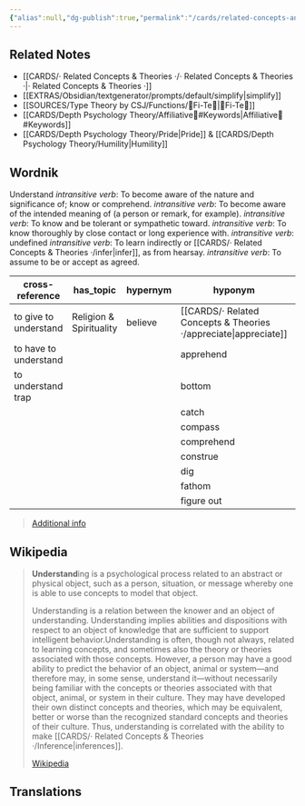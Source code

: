```yaml
---
{"alias":null,"dg-publish":true,"permalink":"/cards/related-concepts-and-theories/understand/","dgPassFrontmatter":true,"created":"2023-01-02T10:54:03.902+01:00","updated":"2023-05-10T21:22:14.641+02:00"}
---
```



## Related Notes 
- [[CARDS/· Related Concepts & Theories ·/· Related Concepts & Theories ·\|· Related Concepts & Theories ·]]
- [[EXTRAS/Obsidian/textgenerator/prompts/default/simplify\|simplify]]
- [[SOURCES/Type Theory by CSJ/Functions/🧭Fi-Te🏹\|🧭Fi-Te🏹]]
- [[CARDS/Depth Psychology Theory/Affiliative🐜#Keywords\|Affiliative🐜#Keywords]]  
- [[CARDS/Depth Psychology Theory/Pride\|Pride]] & [[CARDS/Depth Psychology Theory/Humility\|Humility]]

## Wordnik

Understand
*intransitive verb*: To become aware of the nature and significance of; know or comprehend.
*intransitive verb*: To become aware of the intended meaning of (a person or remark, for example).
*intransitive verb*: To know and be tolerant or sympathetic toward.
*intransitive verb*: To know thoroughly by close contact or long experience with.
*intransitive verb*: undefined
*intransitive verb*: To learn indirectly or [[CARDS/· Related Concepts & Theories ·/infer\|infer]], as from hearsay.
*intransitive verb*: To assume to be or accept as agreed.

| cross-reference |has_topic |hypernym |hyponym |rhyme |same-context |synonym |variant |verb-form |
| --- | --- | --- | --- | --- | --- | --- | --- | --- |
| to give to understand | Religion & Spirituality | believe | [[CARDS/· Related Concepts & Theories ·/appreciate\|appreciate]] | Grande | Sicily | absorb | understood | understanding |
| to have to understand |  |  | apprehend | Hand | abstract | accept |  | understands |
| to understand trap |  |  | bottom | Land | all-composite | agree |  | understood |
|  |  |  | catch | Marchand | bring | allow |  |  |
|  |  |  | compass | Rand | call | appreciate |  |  |
|  |  |  | comprehend | Sand | cut | apprehend |  |  |
|  |  |  | construe | Strand | divided | apprehend |  |  |
|  |  |  | dig | and | eat | arrange |  |  |
|  |  |  | fathom | band | enumerate | assimilate |  |  |
|  |  |  | figure out | banned | fast | assume |  |  |

> [Additional info](https://www.wordnik.com/words/understand)

## Wikipedia 
> **Understand**ing is a psychological process related to an abstract or physical object, such as a person, situation, or message whereby one is able to use concepts to model that object.
>
> Understanding is a relation between the knower and an object of understanding. Understanding implies abilities and dispositions with respect to an object of knowledge that are sufficient to support intelligent behavior.Understanding is often, though not always, related to learning concepts, and sometimes also the theory or theories associated with those concepts. However, a person may have a good ability to predict the behavior of an object, animal or system—and therefore may, in some sense, understand it—without necessarily being familiar with the concepts or theories associated with that object, animal, or system in their culture. They may have developed their own distinct concepts and theories, which may be equivalent, better or worse than the recognized standard concepts and theories of their culture. Thus, understanding is correlated with the ability to make [[CARDS/· Related Concepts & Theories ·/Inference\|inferences]].
>
> [Wikipedia](https://en.wikipedia.org/wiki/Understanding)

## Translations 

